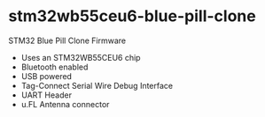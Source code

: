 # stm32wb55ceu6-blue-pill-clone

STM32 Blue Pill Clone Firmware
- Uses an STM32WB55CEU6 chip
- Bluetooth enabled
- USB powered
- Tag-Connect Serial Wire Debug Interface
- UART Header
- u.FL Antenna connector
